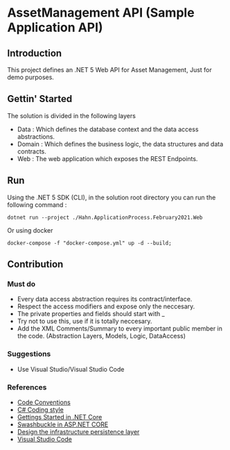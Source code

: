 # AssetManagement API (Sample Application API)

## Introduction
This project defines an .NET 5 Web API for Asset Management, Just for demo purposes.

## Gettin' Started
The solution is divided in the following layers 
- Data : Which defines the database context and the data access abstractions.
- Domain : Which defines the business logic, the data structures and data contracts.
- Web : The web application which exposes the REST Endpoints.

## Run
Using the .NET 5 SDK (CLI), in the solution root directory you can run the following command : 
```
dotnet run --project ./Hahn.ApplicationProcess.February2021.Web
```

Or using docker 
```
docker-compose -f "docker-compose.yml" up -d --build;
```

## Contribution
### Must do 
- Every data access abstraction requires its contract/interface.
- Respect the access modifiers and expose only the neccesary.
- The private properties and fields should start with _
- Try not to use this, use if it is totally neccesary.
- Add the XML Comments/Summary to every important public member in the code. (Abstraction Layers, Models, Logic, DataAccess)

### Suggestions 
- Use Visual Studio/Visual Studio Code

### References 
- [Code Conventions](https://docs.microsoft.com/en-us/dotnet/csharp/programming-guide/inside-a-program/coding-conventions)
- [C# Coding style](https://github.com/couven92/dotnet-corefx/blob/master/Documentation/coding-guidelines/coding-style.md)
- [Gettings Started in .NET Core](https://docs.microsoft.com/en-us/aspnet/core/tutorials/first-web-api?view=aspnetcore-3.1&tabs=visual-studio)
- [Swashbuckle in ASP.NET CORE](https://docs.microsoft.com/en-us/aspnet/core/tutorials/getting-started-with-swashbuckle?view=aspnetcore-3.1&tabs=visual-studio)
- [Design the infrastructure persistence layer](https://docs.microsoft.com/en-us/dotnet/architecture/microservices/microservice-ddd-cqrs-patterns/infrastructure-persistence-layer-design)
- [Visual Studio Code](https://github.com/Microsoft/vscode)